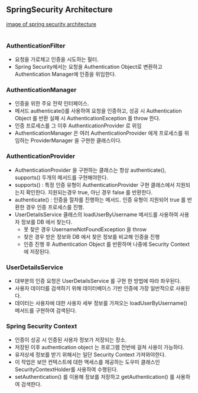 ## SpringSecurity Architecture

[image of spring security architecture](../../Image/SpringSecurity/SpringSecurityArchitecture.png)
<br></br>

### AuthenticationFilter
- 요청을 가로채고 인증을 시도하는 필터. 
- Spring Security에서는 요청을 Authentication Object로 변환하고 Authentication Manager에 인증을 위임한다.
### AuthenticationManager
- 인증을 위한 주요 전략 인터페이스. 
- 메서드 authenticate()를 사용하여 요청을 인증하고, 성공 시 Authentication Object 를 반환 실패 시 AuthenticationException 를 throw 한다.
- 인증 프로세스를 그 이후 AuthenticationProvider 로 위임
- AuthenticationManager 은 여러 AuthenticationProvider 에게 프로세스를 위임하는 ProviderManager 을 구현한 클래스이다.
### AuthenticationProvider
- AuthenticationProvider 을 구현하는 클래스는 항상 authenticate(), supports() 두개의 메서드를 구현해야한다.
- supports() : 특정 인증 유형이 AuthenticationProvider 구현 클래스에서 지원되는지 확인한다. 지원되는경우 true, 아닌 경우 false 를 반환한다.
- authenticate() : 인증을 절차를 진행하는 메서드. 인증 유형이 지원되어 true 를 반환한 경우 인증 프로세스를 진행.
- UserDetailsService 클래스의 loadUserByUsername 메서드를 사용하여 사용자 정보를 DB 에서 찾는다. 
    - 못 찾은 경우 UsernameNotFoundException 을 throw
    - 찾은 경우 받은 정보와 DB 에서 찾은 정보를 비교해 인증을 진행
    - 인증 진행 후 Authentication Object 를 반환하며 나중에 Security Context 에 저장된다.
### UserDetailsService
- 대부분의 인증 요청은 UserDetailsService 를 구현 한 방법에 따라 좌우된다.
- 사용자 데이터를 검색하기 위해 데이터베이스 기반 인증에 가장 일반적으로 사용된다.
- 데이터는 사용자에 대한 사용자 세부 정보를 가져오는 loadUserByUsername() 메서드를 구현하여 검색된다.
### Spring Security Context
- 인증이 성공 시 인증된 사용자 정보가 저장되는 장소.
- 저장된 이후 authentication object 는 프로그램 전반에 걸쳐 사용이 가능하다.
- 유저상세 정보를 받기 위해서는 일단 Security Context 가져와야한다.
- 이 작업은 보안 컨텍스트에 대한 액세스를 제공하는 도우미 클래스인 SecurityContextHolder를 사용하여 수행된다.
- setAuthentication() 를 이용해 정보를 저장하고 getAuthentication() 를 사용하여 검색한다.

